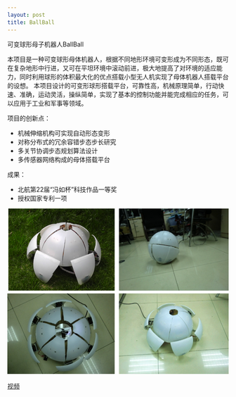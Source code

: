 ```yaml
---
layout: post
title: BallBall 
---
```


可变球形母子机器人BallBall

本项目是一种可变球形母体机器人，根据不同地形环境可变形成为不同形态，既可在复杂地形中行进，又可在平坦环境中滚动前进，极大地提高了对环境的适应能力，同时利用球形的体积最大化的优点搭载小型无人机实现了母体机器人搭载平台的设想。
本项目设计的可变形球形搭载平台，可靠性高，机械原理简单，行动快速、准确，运动灵活，操纵简单，实现了基本的控制功能并能完成相应的任务，可以应用于工业和军事等领域。

项目的创新点：
* 机械伸缩机构可实现自动形态变形
* 对称分布式的冗余容错步态步长研究
* 多关节协调步态规划算法设计
* 多传感器网络构成的母体搭载平台

成果：
* 北航第22届“冯如杯”科技作品一等奖
* 授权国家专利一项 
 
![“图片描述”](/images/ballball.png)

 

[视频](https://v.youku.com/v_show/id_XNjA4MTgwNzg0.html?spm=a2h0k.11417342.soresults.dtitle) 